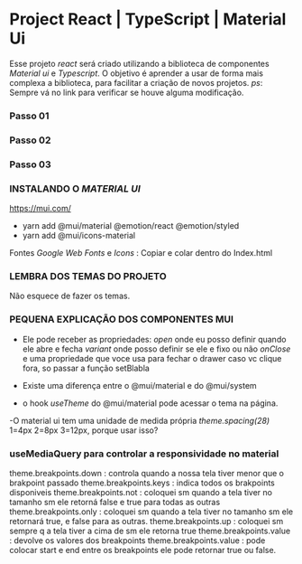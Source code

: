 # Project React | TypeScript | Material Ui

Esse projeto _react_ será criado utilizando a biblioteca de componentes _Material ui_ e _Typescript_.
O objetivo é aprender a usar de forma mais complexa a biblioteca, para facilitar a criação de novos projetos.
_ps_: Sempre vá no link para verificar se houve alguma modificação.

### Passo 01

### Passo 02

### Passo 03

### INSTALANDO O _MATERIAL UI_

https://mui.com/

- yarn add @mui/material @emotion/react @emotion/styled
- yarn add @mui/icons-material

Fontes _Google Web Fonts_ e _Icons_ : Copiar e colar dentro do Index.html

<link
  rel="stylesheet"
  href="https://fonts.googleapis.com/css?family=Roboto:300,400,500,700&display=swap"
/>
<link
  rel="stylesheet"
  href="https://fonts.googleapis.com/icon?family=Material+Icons"
/>

### LEMBRA DOS TEMAS DO PROJETO

Não esquece de fazer os temas.

### PEQUENA EXPLICAÇÃO DOS COMPONENTES MUI

- <Drawer> Ele pode receber as propriedades:
  _open_ onde eu posso definir quando ele abre e fecha
  _variant_ onde posso definir se ele e fixo ou não
  _onClose_ e uma propriedade que voce usa para fechar o drawer caso vc clique fora, so passar a função setBlabla

- Existe uma diferença entre o <box> @mui/material e do <box> @mui/system
- o hook _useTheme_ do @mui/material pode acessar o tema na página.

-O material ui tem uma unidade de medida própria _theme.spacing(28)_ 1=4px 2=8px 3=12px, porque usar isso?

### useMediaQuery para controlar a responsividade no material

theme.breakpoints.down : controla quando a nossa tela tiver menor que o brakpoint passado
theme.breakpoints.keys : indica todos os brakpoints disponiveis
theme.breakpoints.not : coloquei sm quando a tela tiver no tamanho sm ele retorná false e true para todas as outras
theme.breakpoints.only : coloquei sm quando a tela tiver no tamanho sm ele retornará true, e false para as outras.
theme.breakpoints.up : coloquei sm sempre q a tela tiver a cima de sm ele retorna true
theme.breakpoints.value : devolve os valores dos breakpoints
theme.breakpoints.value : pode colocar start e end entre os breakpoints ele pode retornar true ou false.
